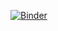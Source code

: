 [![Binder](https://mybinder.org/badge_logo.svg)](https://mybinder.org/v2/gh/aravinddasari21/data-analytics-course/main?labpath=day5%2FDay5.ipynb)
